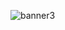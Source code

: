 
![banner3](https://user-images.githubusercontent.com/91820120/188285837-00778d48-969f-44e0-a701-2d6d7bfd20b3.jpeg)
